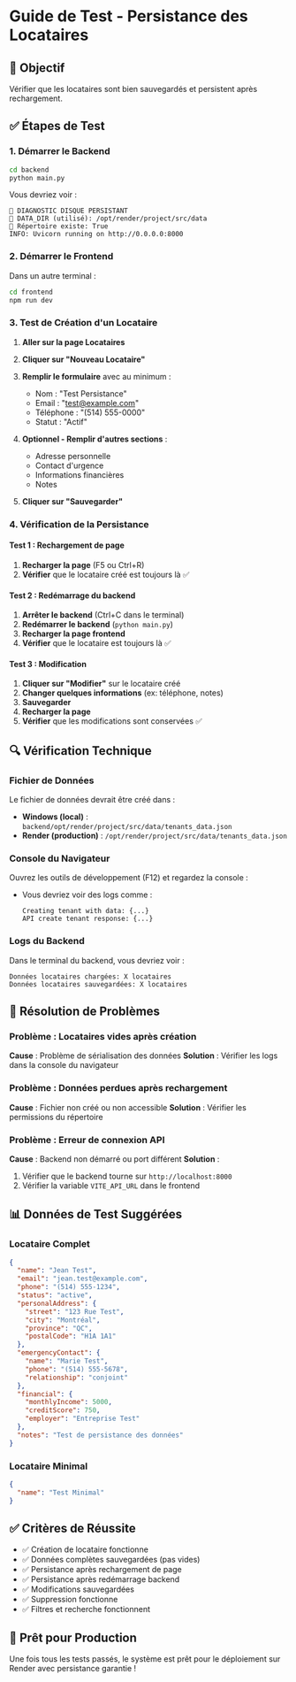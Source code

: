 # Guide de Test - Persistance des Locataires

## 🎯 Objectif
Vérifier que les locataires sont bien sauvegardés et persistent après rechargement.

## ✅ Étapes de Test

### 1. Démarrer le Backend
```bash
cd backend
python main.py
```

Vous devriez voir :
```
🔧 DIAGNOSTIC DISQUE PERSISTANT
📂 DATA_DIR (utilisé): /opt/render/project/src/data
📁 Répertoire existe: True
INFO: Uvicorn running on http://0.0.0.0:8000
```

### 2. Démarrer le Frontend
Dans un autre terminal :
```bash
cd frontend
npm run dev
```

### 3. Test de Création d'un Locataire

1. **Aller sur la page Locataires**
2. **Cliquer sur "Nouveau Locataire"**
3. **Remplir le formulaire** avec au minimum :
   - Nom : "Test Persistance"
   - Email : "test@example.com"
   - Téléphone : "(514) 555-0000"
   - Statut : "Actif"

4. **Optionnel - Remplir d'autres sections** :
   - Adresse personnelle
   - Contact d'urgence
   - Informations financières
   - Notes

5. **Cliquer sur "Sauvegarder"**

### 4. Vérification de la Persistance

#### Test 1 : Rechargement de page
1. **Recharger la page** (F5 ou Ctrl+R)
2. **Vérifier** que le locataire créé est toujours là ✅

#### Test 2 : Redémarrage du backend
1. **Arrêter le backend** (Ctrl+C dans le terminal)
2. **Redémarrer le backend** (`python main.py`)
3. **Recharger la page frontend**
4. **Vérifier** que le locataire est toujours là ✅

#### Test 3 : Modification
1. **Cliquer sur "Modifier"** sur le locataire créé
2. **Changer quelques informations** (ex: téléphone, notes)
3. **Sauvegarder**
4. **Recharger la page**
5. **Vérifier** que les modifications sont conservées ✅

## 🔍 Vérification Technique

### Fichier de Données
Le fichier de données devrait être créé dans :
- **Windows (local)** : `backend/opt/render/project/src/data/tenants_data.json`
- **Render (production)** : `/opt/render/project/src/data/tenants_data.json`

### Console du Navigateur
Ouvrez les outils de développement (F12) et regardez la console :
- Vous devriez voir des logs comme :
  ```
  Creating tenant with data: {...}
  API create tenant response: {...}
  ```

### Logs du Backend
Dans le terminal du backend, vous devriez voir :
```
Données locataires chargées: X locataires
Données locataires sauvegardées: X locataires
```

## 🐛 Résolution de Problèmes

### Problème : Locataires vides après création
**Cause** : Problème de sérialisation des données
**Solution** : Vérifier les logs dans la console du navigateur

### Problème : Données perdues après rechargement
**Cause** : Fichier non créé ou non accessible
**Solution** : Vérifier les permissions du répertoire

### Problème : Erreur de connexion API
**Cause** : Backend non démarré ou port différent
**Solution** : 
1. Vérifier que le backend tourne sur `http://localhost:8000`
2. Vérifier la variable `VITE_API_URL` dans le frontend

## 📊 Données de Test Suggérées

### Locataire Complet
```json
{
  "name": "Jean Test",
  "email": "jean.test@example.com",
  "phone": "(514) 555-1234",
  "status": "active",
  "personalAddress": {
    "street": "123 Rue Test",
    "city": "Montréal",
    "province": "QC",
    "postalCode": "H1A 1A1"
  },
  "emergencyContact": {
    "name": "Marie Test",
    "phone": "(514) 555-5678",
    "relationship": "conjoint"
  },
  "financial": {
    "monthlyIncome": 5000,
    "creditScore": 750,
    "employer": "Entreprise Test"
  },
  "notes": "Test de persistance des données"
}
```

### Locataire Minimal
```json
{
  "name": "Test Minimal"
}
```

## ✅ Critères de Réussite

- ✅ Création de locataire fonctionne
- ✅ Données complètes sauvegardées (pas vides)
- ✅ Persistance après rechargement de page
- ✅ Persistance après redémarrage backend
- ✅ Modifications sauvegardées
- ✅ Suppression fonctionne
- ✅ Filtres et recherche fonctionnent

## 🚀 Prêt pour Production

Une fois tous les tests passés, le système est prêt pour le déploiement sur Render avec persistance garantie ! 
